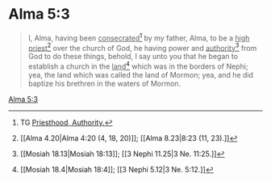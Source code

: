 # Alma 5:3

> I, Alma, having been <u>consecrated</u>[^a] by my father, Alma, to be a <u>high priest</u>[^b] over the church of God, he having power and <u>authority</u>[^c] from God to do these things, behold, I say unto you that he began to establish a church in the <u>land</u>[^d] which was in the borders of Nephi; yea, the land which was called the land of Mormon; yea, and he did baptize his brethren in the waters of Mormon.

[Alma 5:3](https://www.churchofjesuschrist.org/study/scriptures/bofm/alma/5?lang=eng&id=p3#p3)


[^a]: TG [Priesthood, Authority.](https://www.churchofjesuschrist.org/study/scriptures/tg/priesthood-authority?lang=eng)
[^b]: [[Alma 4.20|Alma 4:20 (4, 18, 20)]]; [[Alma 8.23|8:23 (11, 23).]]
[^c]: [[Mosiah 18.13|Mosiah 18:13]]; [[3 Nephi 11.25|3 Ne. 11:25.]]
[^d]: [[Mosiah 18.4|Mosiah 18:4]]; [[3 Nephi 5.12|3 Ne. 5:12.]]
